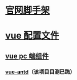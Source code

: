 # [ 官网脚手架 ](https://cli.vuejs.org/guide/creating-a-project.html#using-the-gui)

# [vue 配置文件](https://cli.vuejs.org/config/#pluginoptions)

## [vue pc 端组件](http://v1.iviewui.com/docs/guide/start)

### [vue-antd](https://okoala.github.io/vue-antd/#!/components)（该项目目测已跪）
